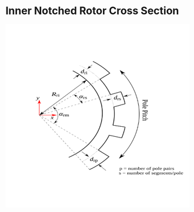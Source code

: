 # Inner Notched Rotor Cross Section

<img src="./CrossSectInnerNotchedRotor.svg" width="500" height="500" />
